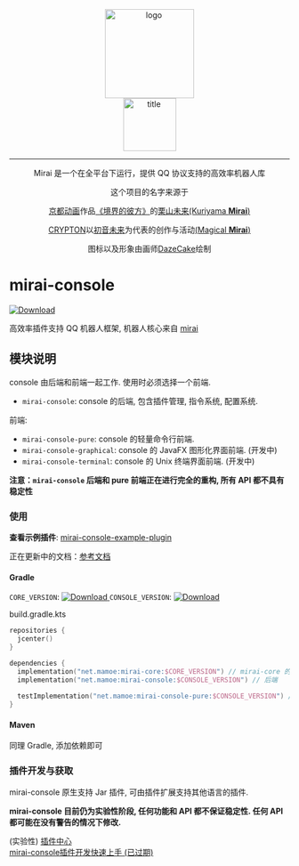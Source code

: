 <div align="center">
   <img width="160" src="http://img.mamoe.net/2020/02/16/a759783b42f72.png" alt="logo"></br>


   <img width="95" src="http://img.mamoe.net/2020/02/16/c4aece361224d.png" alt="title">

----
Mirai 是一个在全平台下运行，提供 QQ 协议支持的高效率机器人库

这个项目的名字来源于
     <p><a href = "http://www.kyotoanimation.co.jp/">京都动画</a>作品<a href = "https://zh.moegirl.org/zh-hans/%E5%A2%83%E7%95%8C%E7%9A%84%E5%BD%BC%E6%96%B9">《境界的彼方》</a>的<a href = "https://zh.moegirl.org/zh-hans/%E6%A0%97%E5%B1%B1%E6%9C%AA%E6%9D%A5">栗山未来(Kuriyama <b>Mirai</b>)</a></p>
     <p><a href = "https://www.crypton.co.jp/">CRYPTON</a>以<a href = "https://www.crypton.co.jp/miku_eng">初音未来</a>为代表的创作与活动<a href = "https://magicalmirai.com/2019/index_en.html">(Magical <b>Mirai</b>)</a></p>
图标以及形象由画师<a href = "">DazeCake</a>绘制
</div>

# mirai-console
[ ![Download](https://api.bintray.com/packages/him188moe/mirai/mirai-console/images/download.svg?) ](https://bintray.com/him188moe/mirai/mirai-console/)

高效率插件支持 QQ 机器人框架, 机器人核心来自 [mirai](https://github.com/mamoe/mirai)

## 模块说明

console 由后端和前端一起工作. 使用时必须选择一个前端.

- `mirai-console`: console 的后端, 包含插件管理, 指令系统, 配置系统.



前端:

- `mirai-console-pure`: console 的轻量命令行前端.
- `mirai-console-graphical`: console 的 JavaFX 图形化界面前端. (开发中)
- `mirai-console-terminal`: console 的 Unix 终端界面前端. (开发中)


**注意：`mirai-console` 后端和 pure 前端正在进行完全的重构, 所有 API 都不具有稳定性**

### 使用

**查看示例插件**: [mirai-console-example-plugin](https://github.com/Him188/mirai-console-example-plugin)

正在更新中的文档：[参考文档](backend/mirai-console/README.md)

#### Gradle
`CORE_VERSION`: [ ![Download](https://api.bintray.com/packages/him188moe/mirai/mirai-core/images/download.svg?) ](https://bintray.com/him188moe/mirai/mirai-core/)
`CONSOLE_VERSION`: [ ![Download](https://api.bintray.com/packages/him188moe/mirai/mirai-console/images/download.svg?) ](https://bintray.com/him188moe/mirai/mirai-console/)


build.gradle.kts
```kotlin
repositories {
  jcenter()
}

dependencies {
  implementation("net.mamoe:mirai-core:$CORE_VERSION") // mirai-core 的 API
  implementation("net.mamoe:mirai-console:$CONSOLE_VERSION") // 后端
  
  testImplementation("net.mamoe:mirai-console-pure:$CONSOLE_VERSION") // 前端, 用于启动测试
}
```

#### Maven
同理 Gradle, 添加依赖即可

### 插件开发与获取

mirai-console 原生支持 Jar 插件, 可由插件扩展支持其他语言的插件.

**mirai-console 目前仍为实验性阶段, 任何功能和 API 都不保证稳定性. 任何 API 都可能在没有警告的情况下修改.**

(实验性) [插件中心 ](https://github.com/mamoe/mirai-plugins)  
[mirai-console插件开发快速上手 (已过期)](PluginDocs/ToStart.MD)
